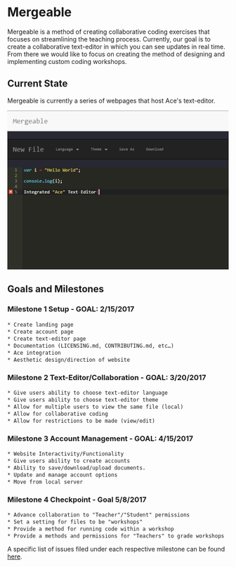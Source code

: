 # Mergeable

Mergeable is a method of creating collaborative coding exercises that focuses on streamlining the teaching process.
Currently, our goal is to create a collaborative text-editor in which you can see updates in real time.
From there we would like to focus on creating the method of designing and implementing custom coding workshops.

## Current State

Mergeable is currently a series of webpages that host Ace's text-editor.

![Mergeable Example](src/assets/ss.png)

## Goals and Milestones

### Milestone 1 Setup - GOAL: 2/15/2017

    * Create landing page
    * Create account page
    * Create text-editor page
    * Documentation (LICENSING.md, CONTRIBUTING.md, etc…)
    * Ace integration
    * Aesthetic design/direction of website

### Milestone 2 Text-Editor/Collaboration - GOAL: 3/20/2017

    * Give users ability to choose text-editor language
    * Give users ability to choose text-editor theme
    * Allow for multiple users to view the same file (local)
    * Allow for collaborative coding
    * Allow for restrictions to be made (view/edit)

### Milestone 3 Account Management - GOAL: 4/15/2017

    * Website Interactivity/Functionality
    * Give users ability to create accounts
    * Ability to save/download/upload documents.
    * Update and manage account options
    * Move from local server

### Milestone 4 Checkpoint - Goal 5/8/2017

    * Advance collaboration to "Teacher"/"Student" permissions
    * Set a setting for files to be "workshops"
    * Provide a method for running code within a workshop
    * Provide a methods and permissions for "Teachers" to grade workshops

A specific list of issues filed under each respective milestone can be found [here](http://github.com/ben-wolf/mergeable/issues).
